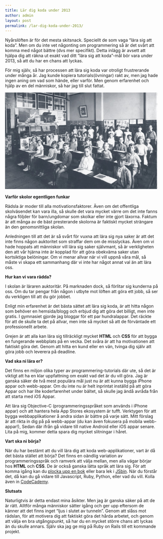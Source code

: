 ```yaml
---
title: Lär dig koda under 2013
author: admin
layout: post
permalink: /lar-dig-koda-under-2013/
---
```


Nyårslöften är för det mesta skitsnack. Speciellt de som vaga &#8220;lära sig att koda&#8221;. Men om du inte vet någonting om programmering så är det svårt att komma med något bättre (dvs mer specifikt). Detta inlägg är avsett att hjälpa dig att räkna ut exakt vad ditt &#8220;lära sig att koda&#8221;-mål bör vara under 2013, så att du har en chans att lyckas. 

För mig själv, så har processen att lära sig koda var otroligt frustrerande under många år. Jag kunde kopiera tutorials(övningar) rakt av, men jag hade ingen aning om vad som hände, eller varför. Men genom erfarenhet och hjälp av en del människor, så har jag till slut fattat.

<img src="/images/uploads/2013/01/skolbanken-1024x643.jpg" alt="" title="skolbänken" class="aligncenter" /> 

**Varför skolor egentligen funkar**

Rädsla är moder till alla motivationsfaktorer. Även om det offentliga skolväsendet kan vara illa, så skulle det vara mycket värre om det inte fanns några följder för barn/ungdomar som skolkar eller inte gjort läxorna. Faktum är att många av de bäst presterande skolorna är faktiskt mycket strängare än den genomsnittliga skolan.

Anledningen till att det är så svårt för vuxna att lära sig nya saker är att det inte finns någon auktoritet som straffar dem om de misslyckas. Även om vi hade hoppats att människor vill lära sig saker självmant, så är verkligheten den att vår hjärna inte är kopplad för att göra obekväma saker utan kortsiktiga belöningar. Om vi menar allvar när vi vill uppnå våra mål, så måste vi skapa ett sammanhang där vi inte har något annat val än att lära oss.

**Hur kan vi vara rädda?**

I skolan är läraren auktoritär. På marknaden dock, så förlitar sig kunderna på oss. Om du tar pengar från någon i utbyte mot löften att göra ett jobb, så ser du verkligen till att du gör jobbet.

Enligt min erfarenhet är det bästa sättet att lära sig koda, är att hitta någon som behöver en hemsida/blogg och erbjud dig att göra det billigt, men inte gratis. I gymnasiet gjorde jag bloggar för ett par hundralappar. Det räckte för att de skulle ta det på allvar, men inte så mycket så att de förväntade ett professionellt arbete.

Grejen är att alla kan lära sig tillräckligt mycket **HTML** och **CSS** för att bygga en fungerande webbplats på en vecka. Det svåra är att ha motivationen att faktiskt göra det. Genom att hitta en kund eller en vän, tvinga dig själv att göra jobb och leverera på deadline.

**Vad ska ni lära er?**

Det finns en miljon olika typer av programmering-tutorials där ute, så det är viktigt att ha en klar uppfattning om exakt vad det är du vill göra. Jag är ganska säker de två mest populära mål just nu är att kunna bygga iPhone appar och webb-appar. Om du inte nu är helt inprintat inställd på att göra Appar och har lite koderfarenhet under bältet, så skulle jag ändå avråda från att starta med iOS Appar.

Att lära sig Objective-C (programmeringsspråket som används i iPhone appar) och att hantera hela App Stores ekosystem är tufft. Verktygen för att bygga webbapplikationer å andra sidan är bättre på varje sätt. Mitt förslag är att rikta in dig på på webb-appar (du kan även fokusera på mobila webb-appar!), Sedan där ifrån gå vidare till native Android eller iOS appar senare. Lita på mig, kommer detta spara dig mycket slitningar i håret.

**Vart ska ni börja?**

När du har bestämt att du vill lära dig att koda web-applikationer, vart är då det bästa stället att börja? Det finns en oändlig variation av programmeringsspråk och ramverk att välja mellan, men alla vägar börjar hos **HTML** och **CSS**. De är också ganska lätta språk att lära sig. För att komma igång kan du [plocka upp en bok][1] eller bara lek i [JSbin][2]. När du förstår det, då kan du gå vidare till Javascript, Ruby, Python, eller vad du vill. Kolla även in [CodeCademy][3]. 

**Slutsats**

Naturligtvis är detta endast mina åsikter. Men jag är ganska säker på att de är rätt. Alltför många människor sätter igång och ger upp eftersom de känner att det finns inget &#8220;ljus i slutet av tunneln&#8221;. Genom att slåss mot rädslan, för att motivera dig att faktiskt göra det hårda arbetet, och genom att välja en bra utgångspunkt, så har du en mycket större chans att lyckas än du skulle annars. Själv ska jag ge mig på Ruby on Rails till ett kommande projekt.

 [1]: http://abookapart.com
 [2]: http://jsbin.com
 [3]: http://www.codecademy.com
